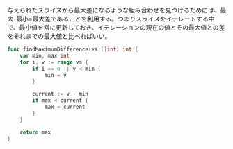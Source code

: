 与えられたスライスから最大差になるような組み合わせを見つけるためには、最大-最小=最大差であることを利用する。つまりスライスをイテレートする中で、最小値を常に更新しておき、イテレーションの現在の値とその最大値との差をそれまでの最大値と比べればいい。
```go
func findMaximumDifference(vs []int) int {
    var min, max int
    for i, v := range vs {
        if i == 0 || v < min {
            min = v
        }

        current := v - min
        if max < current {
            max = current
        }
    }

    return max
}
```